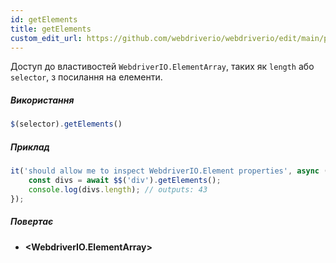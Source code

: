 ```yaml
---
id: getElements
title: getElements
custom_edit_url: https://github.com/webdriverio/webdriverio/edit/main/packages/webdriverio/src/commands/element/getElements.ts
---
```


Доступ до властивостей `WebdriverIO.ElementArray`, таких як `length` або `selector`, з посилання на елементи.

##### Використання

```js
$(selector).getElements()
```

##### Приклад

```ts title="getElements.ts"
it('should allow me to inspect WebdriverIO.Element properties', async () => {
    const divs = await $$('div').getElements();
    console.log(divs.length); // outputs: 43
});
```

##### Повертає

- **&lt;WebdriverIO.ElementArray&gt;**
